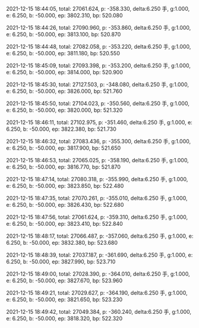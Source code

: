 2021-12-15 18:44:05, total: 27061.624, p: -358.330, delta:6.250 手, g:1.000, e: 6.250, b: -50.000, ep: 3802.310, bp: 520.080

2021-12-15 18:44:26, total: 27090.960, p: -353.860, delta:6.250 手, g:1.000, e: 6.250, b: -50.000, ep: 3813.100, bp: 520.870

2021-12-15 18:44:48, total: 27082.058, p: -353.220, delta:6.250 手, g:1.000, e: 6.250, b: -50.000, ep: 3811.180, bp: 520.550

2021-12-15 18:45:09, total: 27093.398, p: -353.200, delta:6.250 手, g:1.000, e: 6.250, b: -50.000, ep: 3814.000, bp: 520.900

2021-12-15 18:45:30, total: 27127.503, p: -348.080, delta:6.250 手, g:1.000, e: 6.250, b: -50.000, ep: 3826.000, bp: 521.760

2021-12-15 18:45:50, total: 27104.023, p: -350.560, delta:6.250 手, g:1.000, e: 6.250, b: -50.000, ep: 3820.000, bp: 521.320

2021-12-15 18:46:11, total: 27102.975, p: -351.460, delta:6.250 手, g:1.000, e: 6.250, b: -50.000, ep: 3822.380, bp: 521.730

2021-12-15 18:46:32, total: 27083.436, p: -355.300, delta:6.250 手, g:1.000, e: 6.250, b: -50.000, ep: 3817.900, bp: 521.650

2021-12-15 18:46:53, total: 27065.025, p: -358.190, delta:6.250 手, g:1.000, e: 6.250, b: -50.000, ep: 3816.770, bp: 521.870

2021-12-15 18:47:14, total: 27080.318, p: -355.990, delta:6.250 手, g:1.000, e: 6.250, b: -50.000, ep: 3823.850, bp: 522.480

2021-12-15 18:47:35, total: 27070.261, p: -355.010, delta:6.250 手, g:1.000, e: 6.250, b: -50.000, ep: 3826.430, bp: 522.680

2021-12-15 18:47:56, total: 27061.624, p: -359.310, delta:6.250 手, g:1.000, e: 6.250, b: -50.000, ep: 3823.410, bp: 522.840

2021-12-15 18:48:17, total: 27066.487, p: -357.060, delta:6.250 手, g:1.000, e: 6.250, b: -50.000, ep: 3832.380, bp: 523.680

2021-12-15 18:48:39, total: 27037.187, p: -361.690, delta:6.250 手, g:1.000, e: 6.250, b: -50.000, ep: 3827.990, bp: 523.710

2021-12-15 18:49:00, total: 27028.390, p: -364.010, delta:6.250 手, g:1.000, e: 6.250, b: -50.000, ep: 3827.670, bp: 523.960

2021-12-15 18:49:21, total: 27029.627, p: -364.190, delta:6.250 手, g:1.000, e: 6.250, b: -50.000, ep: 3821.650, bp: 523.230

2021-12-15 18:49:42, total: 27049.384, p: -360.240, delta:6.250 手, g:1.000, e: 6.250, b: -50.000, ep: 3818.320, bp: 522.320